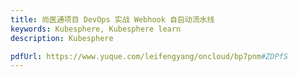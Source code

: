 ```yaml
---
title: 尚医通项目 DevOps 实战 Webhook 自启动流水线
keywords: Kubesphere, Kubesphere learn
description: Kubesphere

pdfUrl: https://www.yuque.com/leifengyang/oncloud/bp7pnm#ZDPfS
---
```

